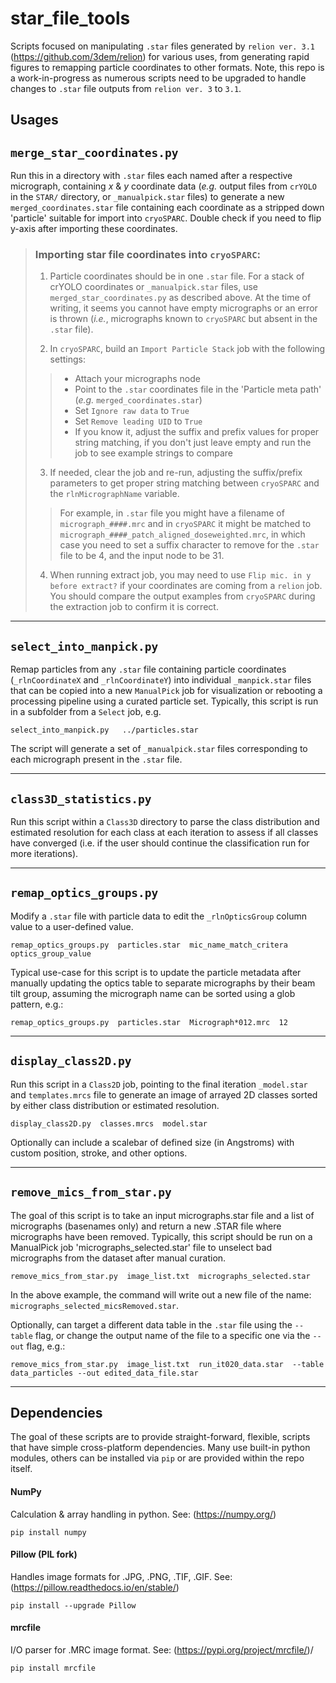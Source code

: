 # star_file_tools
Scripts focused on manipulating `.star` files generated by `relion ver. 3.1` (https://github.com/3dem/relion) for various uses, from generating rapid figures to remapping particle coordinates to other formats. Note, this repo is a work-in-progress as numerous scripts need to be upgraded to handle changes to `.star` file outputs from `relion ver. 3` to `3.1`.

## Usages

## `merge_star_coordinates.py`
Run this in a directory with `.star` files each named after a respective micrograph, containing *x* & *y* coordinate data (*e.g.* output files from `crYOLO` in the `STAR/` directory, or `_manualpick.star` files) to generate a new `merged_coordinates.star` file containing each coordinate as a stripped down 'particle' suitable for import into `cryoSPARC`. Double check if you need to flip y-axis after importing these coordinates.

> ### Importing star file coordinates into `cryoSPARC`:
> 1. Particle coordinates should be in one `.star` file. For a stack of crYOLO coordinates or `_manualpick.star` files, use `merged_star_coordinates.py` as described above. At the time of writing, it seems you cannot have empty micrographs or an error is thrown (*i.e.*, micrographs known to `cryoSPARC` but absent in the `.star` file).
>
> 2. In `cryoSPARC`, build an `Import Particle Stack` job with the following settings:
> > - Attach your micrographs node
> > - Point to the `.star` coordinates file in the 'Particle meta path' (*e.g.* `merged_coordinates.star`) 
> > - Set `Ignore raw data` to `True`
> > - Set `Remove leading UID` to `True`
> > - If you know it, adjust the suffix and prefix values for proper string matching, if you don't just leave empty and run the job to see example strings to compare
>
> 3. If needed, clear the job and re-run, adjusting the suffix/prefix parameters to get proper string matching between `cryoSPARC` and the `rlnMicrographName` variable.
>>For example, in `.star` file you might have a filename of `micrograph_####.mrc` and in `cryoSPARC` it might be matched to `micrograph_####_patch_aligned_doseweighted.mrc`, in which case you need to set a suffix character to remove for the `.star` file to be 4, and the input node to be 31.
>
> 4. When running extract job, you may need to use `Flip mic. in y before extract?` if your coordinates are coming from a `relion` job. You should compare the output examples from `cryoSPARC` during the extraction job to confirm it is correct.

-----
## `select_into_manpick.py`
Remap particles from any `.star` file containing particle coordinates (`_rlnCoordinateX` and `_rlnCoordinateY`) into individual `_manpick.star` files that can be copied into a new `ManualPick` job for visualization or rebooting a processing pipeline using a curated particle set. Typically, this script is run in a subfolder from a `Select` job, e.g.

`select_into_manpick.py   ../particles.star `

The script will generate a set of `_manualpick.star` files corresponding to each micrograph present in the `.star` file.

-----
## `class3D_statistics.py`
Run this script within a `Class3D` directory to parse the class distribution and estimated resolution for each class at each iteration to assess if all classes have converged (i.e. if the user should continue the classification run for more iterations).  


-----
## `remap_optics_groups.py`
Modify a `.star` file with particle data to edit the `_rlnOpticsGroup` column value to a user-defined value.  

`remap_optics_groups.py  particles.star  mic_name_match_critera  optics_group_value  `

Typical use-case for this script is to update the particle metadata after manually updating the optics table to separate micrographs by their beam tilt group, assuming the micrograph name can be sorted using a glob pattern, e.g.:

`remap_optics_groups.py  particles.star  Micrograph*012.mrc  12  `

-----
## `display_class2D.py`
Run this script in a `Class2D` job, pointing to the final iteration `_model.star` and `templates.mrcs` file to generate an image of arrayed 2D classes sorted by either class distribution or estimated resolution.

`display_class2D.py  classes.mrcs  model.star  `

Optionally can include a scalebar of defined size (in Angstroms) with custom position, stroke, and other options.

-----
## `remove_mics_from_star.py`
The goal of this script is to take an input micrographs.star file and a list of micrographs (basenames only) and return a new .STAR file where micrographs have been removed. Typically, this script should be run on a ManualPick job 'micrographs_selected.star' file to unselect bad micrographs from the dataset after manual curation.

`remove_mics_from_star.py  image_list.txt  micrographs_selected.star  `

In the above example, the command will write out a new file of the name: `micrographs_selected_micsRemoved.star`.

Optionally, can target a different data table in the `.star` file using the `--table` flag, or change the output name of the file to a specific one via the `--out` flag, e.g.:

`remove_mics_from_star.py  image_list.txt  run_it020_data.star  --table data_particles --out edited_data_file.star`

---

## Dependencies
The goal of these scripts are to provide straight-forward, flexible, scripts that have simple cross-platform dependencies. Many use built-in python modules, others can be installed via `pip` or are provided within the repo itself.

#### NumPy
Calculation & array handling in python. See: (https://numpy.org/)

`pip install numpy`

#### Pillow (PIL fork)  
Handles image formats for .JPG, .PNG, .TIF, .GIF. See: (https://pillow.readthedocs.io/en/stable/)  

`pip install --upgrade Pillow`

#### mrcfile   
I/O parser for .MRC image format. See: (https://pypi.org/project/mrcfile/)/

`pip install mrcfile`
